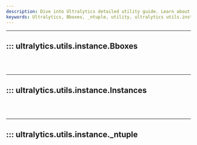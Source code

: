 ```yaml
---
description: Dive into Ultralytics detailed utility guide. Learn about Bboxes, _ntuple and more from Ultralytics utils.instance module.
keywords: Ultralytics, Bboxes, _ntuple, utility, ultralytics utils.instance
---
```


---
## ::: ultralytics.utils.instance.Bboxes
<br><br>

---
## ::: ultralytics.utils.instance.Instances
<br><br>

---
## ::: ultralytics.utils.instance._ntuple
<br><br>
